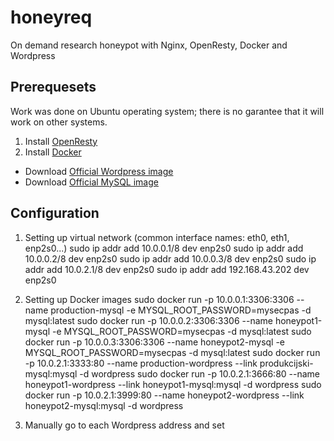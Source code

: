 # honeyreq
On demand research honeypot with Nginx, OpenResty, Docker and Wordpress

## Prerequesets
Work was done on Ubuntu operating system; there is no garantee that it will work on other systems.
1. Install [OpenResty](https://openresty.org/en/installation.html)
2. Install [Docker](https://docs.docker.com/engine/installation/)
- Download [Official Wordpress image](https://hub.docker.com/_/wordpress/)
- Download [Official MySQL image](https://hub.docker.com/_/mysql/)

## Configuration
1. Setting up virtual network (common interface names: eth0, eth1, enp2s0...)
sudo ip addr add 10.0.0.1/8 dev enp2s0
sudo ip addr add 10.0.0.2/8 dev enp2s0 
sudo ip addr add 10.0.0.3/8 dev enp2s0
sudo ip addr add 10.0.2.1/8 dev enp2s0
sudo ip addr add 192.168.43.202 dev enp2s0

2. Setting up Docker images
sudo docker run -p 10.0.0.1:3306:3306 --name production-mysql -e MYSQL_ROOT_PASSWORD=mysecpas -d mysql:latest
sudo docker run -p 10.0.0.2:3306:3306 --name honeypot1-mysql -e MYSQL_ROOT_PASSWORD=mysecpas -d mysql:latest
sudo docker run -p 10.0.0.3:3306:3306 --name honeypot2-mysql -e MYSQL_ROOT_PASSWORD=mysecpas -d mysql:latest
sudo docker run -p 10.0.2.1:3333:80 --name production-wordpress --link produkcijski-mysql:mysql -d wordpress
sudo docker run -p 10.0.2.1:3666:80 --name honeypot1-wordpress --link honeypot1-mysql:mysql -d wordpress
sudo docker run -p 10.0.2.1:3999:80 --name honeypot2-wordpress --link honeypot2-mysql:mysql -d wordpress

3. Manually go to each Wordpress address and set 
